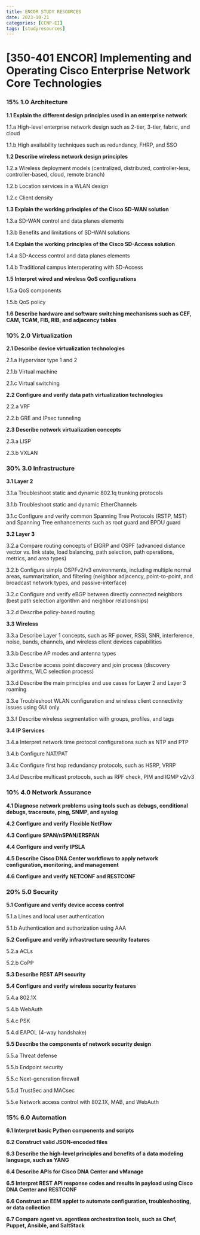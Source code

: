 ```yaml
---
title: ENCOR STUDY RESOURCES
date: 2023-10-21
categories: [CCNP-EI]
tags: [studyresources]     
---
```


# [350-401 ENCOR] Implementing and Operating Cisco Enterprise Network Core Technologies

### 15% 1.0 Architecture

**1.1 Explain the different design principles used in an enterprise network**

1.1.a High-level enterprise network design such as 2-tier, 3-tier, fabric, and cloud

1.1.b High availability techniques such as redundancy, FHRP, and SSO

**1.2 Describe wireless network design principles**

1.2.a Wireless deployment models (centralized, distributed, controller-less, controller-based, cloud, remote branch)

1.2.b Location services in a WLAN design

1.2.c Client density

**1.3 Explain the working principles of the Cisco SD-WAN solution**

1.3.a SD-WAN control and data planes elements

1.3.b Benefits and limitations of SD-WAN solutions

**1.4 Explain the working principles of the Cisco SD-Access solution**

1.4.a SD-Access control and data planes elements

1.4.b Traditional campus interoperating with SD-Access

**1.5 Interpret wired and wireless QoS configurations**

1.5.a QoS components

1.5.b QoS policy

**1.6 Describe hardware and software switching mechanisms such as CEF, CAM, TCAM, FIB, RIB, and adjacency tables**

### 10% 2.0 Virtualization

**2.1 Describe device virtualization technologies**

2.1.a Hypervisor type 1 and 2

2.1.b Virtual machine

2.1.c Virtual switching

**2.2 Configure and verify data path virtualization technologies**

2.2.a VRF

2.2.b GRE and IPsec tunneling

**2.3 Describe network virtualization concepts**

2.3.a LISP

2.3.b VXLAN

### 30% 3.0 Infrastructure

**3.1 Layer 2**

3.1.a Troubleshoot static and dynamic 802.1q trunking protocols

3.1.b Troubleshoot static and dynamic EtherChannels

3.1.c Configure and verify common Spanning Tree Protocols (RSTP, MST) and Spanning Tree enhancements such as root guard and BPDU guard

**3.2 Layer 3**

3.2.a Compare routing concepts of EIGRP and OSPF (advanced distance vector vs. link state, load balancing, path selection, path operations, metrics, and area types)

3.2.b Configure simple OSPFv2/v3 environments, including multiple normal areas, summarization, and filtering (neighbor adjacency, point-to-point, and broadcast network types, and passive-interface)

3.2.c Configure and verify eBGP between directly connected neighbors (best path selection algorithm and neighbor relationships)

3.2.d Describe policy-based routing

**3.3 Wireless**

3.3.a Describe Layer 1 concepts, such as RF power, RSSI, SNR, interference, noise, bands, channels, and wireless client devices capabilities

3.3.b Describe AP modes and antenna types

3.3.c Describe access point discovery and join process (discovery algorithms, WLC selection process)

3.3.d Describe the main principles and use cases for Layer 2 and Layer 3 roaming

3.3.e Troubleshoot WLAN configuration and wireless client connectivity issues using GUI only

3.3.f Describe wireless segmentation with groups, profiles, and tags

**3.4 IP Services**

3.4.a Interpret network time protocol configurations such as NTP and PTP

3.4.b Configure NAT/PAT

3.4.c Configure first hop redundancy protocols, such as HSRP, VRRP

3.4.d Describe multicast protocols, such as RPF check, PIM and IGMP v2/v3

### 10% 4.0 Network Assurance

**4.1 Diagnose network problems using tools such as debugs, conditional debugs, traceroute, ping, SNMP, and syslog**

**4.2 Configure and verify Flexible NetFlow**

**4.3 Configure SPAN/nSPAN/ERSPAN**

**4.4 Configure and verify IPSLA**

**4.5 Describe Cisco DNA Center workflows to apply network configuration, monitoring, and management**

**4.6 Configure and verify NETCONF and RESTCONF**

### 20% 5.0 Security

**5.1 Configure and verify device access control**

5.1.a Lines and local user authentication

5.1.b Authentication and authorization using AAA

**5.2 Configure and verify infrastructure security features**

5.2.a ACLs

5.2.b CoPP

**5.3 Describe REST API security**

**5.4 Configure and verify wireless security features**

5.4.a 802.1X

5.4.b WebAuth

5.4.c PSK

5.4.d EAPOL (4-way handshake)

**5.5 Describe the components of network security design**

5.5.a Threat defense

5.5.b Endpoint security

5.5.c Next-generation firewall

5.5.d TrustSec and MACsec

5.5.e Network access control with 802.1X, MAB, and WebAuth

### 15% 6.0 Automation

**6.1 Interpret basic Python components and scripts**

**6.2 Construct valid JSON-encoded files**

**6.3 Describe the high-level principles and benefits of a data modeling language, such as YANG**

**6.4 Describe APIs for Cisco DNA Center and vManage**

**6.5 Interpret REST API response codes and results in payload using Cisco DNA Center and RESTCONF**

**6.6 Construct an EEM applet to automate configuration, troubleshooting, or data collection**

**6.7 Compare agent vs. agentless orchestration tools, such as Chef, Puppet, Ansible, and SaltStack**
